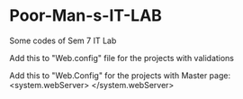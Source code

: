 # Poor-Man-s-IT-LAB
Some codes of Sem 7 IT Lab

Add this to "Web.config" file for the projects with validations
<configuration>
    <appSettings>
        <add 
            key="ValidationSettings:UnobtrusiveValidationMode" 
            value="None" />
    </appSettings>
</configuration>



Add this to "Web.Config" for the projects with Master page:
<system.webServer>
    <directoryBrowse enabled="true" />
</system.webServer>
